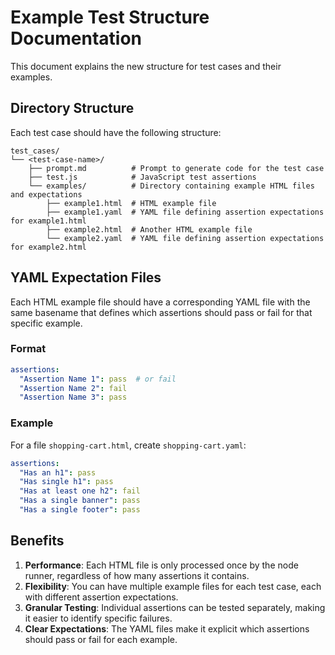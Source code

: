 # Example Test Structure Documentation

This document explains the new structure for test cases and their examples.

## Directory Structure

Each test case should have the following structure:

```
test_cases/
└── <test-case-name>/
    ├── prompt.md          # Prompt to generate code for the test case
    ├── test.js            # JavaScript test assertions
    └── examples/          # Directory containing example HTML files and expectations
        ├── example1.html  # HTML example file
        ├── example1.yaml  # YAML file defining assertion expectations for example1.html
        ├── example2.html  # Another HTML example file
        └── example2.yaml  # YAML file defining assertion expectations for example2.html
```

## YAML Expectation Files

Each HTML example file should have a corresponding YAML file with the same basename that defines which assertions should pass or fail for that specific example.

### Format

```yaml
assertions:
  "Assertion Name 1": pass  # or fail
  "Assertion Name 2": fail
  "Assertion Name 3": pass
```

### Example

For a file `shopping-cart.html`, create `shopping-cart.yaml`:

```yaml
assertions:
  "Has an h1": pass
  "Has single h1": pass
  "Has at least one h2": fail
  "Has a single banner": pass
  "Has a single footer": pass
```

## Benefits

1. **Performance**: Each HTML file is only processed once by the node runner, regardless of how many assertions it contains.
2. **Flexibility**: You can have multiple example files for each test case, each with different assertion expectations.
3. **Granular Testing**: Individual assertions can be tested separately, making it easier to identify specific failures.
4. **Clear Expectations**: The YAML files make it explicit which assertions should pass or fail for each example.
